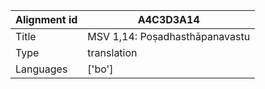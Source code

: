 |Alignment id | A4C3D3A14
| --- | --- 
|Title | MSV 1,14: Poṣadhasthāpanavastu 
|Type | translation
|Languages | ['bo']